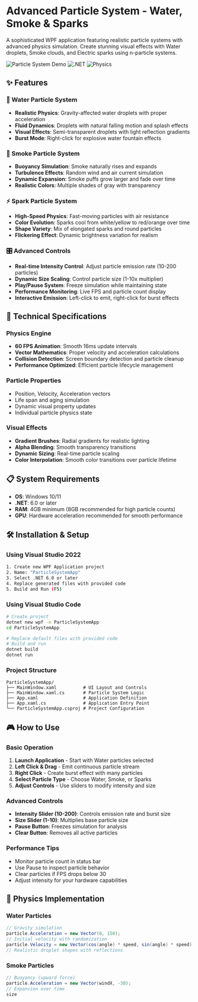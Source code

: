 # Advanced Particle System - Water, Smoke & Sparks

A sophisticated WPF application featuring realistic particle systems with advanced physics simulation. Create stunning visual effects with Water droplets, Smoke clouds, and Electric sparks using n-particle systems.

![Particle System Demo](https://img.shields.io/badge/WPF-Particle%20System-blue)
![.NET](https://img.shields.io/badge/.NET-6.0%2B-purple)
![Physics](https://img.shields.io/badge/Physics-Real%20Time-green)

## ✨ Features

### 🌊 Water Particle System
- **Realistic Physics**: Gravity-affected water droplets with proper acceleration
- **Fluid Dynamics**: Droplets with natural falling motion and splash effects
- **Visual Effects**: Semi-transparent droplets with light reflection gradients
- **Burst Mode**: Right-click for explosive water fountain effects

### 💨 Smoke Particle System
- **Buoyancy Simulation**: Smoke naturally rises and expands
- **Turbulence Effects**: Random wind and air current simulation
- **Dynamic Expansion**: Smoke puffs grow larger and fade over time
- **Realistic Colors**: Multiple shades of gray with transparency

### ⚡ Spark Particle System
- **High-Speed Physics**: Fast-moving particles with air resistance
- **Color Evolution**: Sparks cool from white/yellow to red/orange over time
- **Shape Variety**: Mix of elongated sparks and round particles
- **Flickering Effect**: Dynamic brightness variation for realism

### 🎛️ Advanced Controls
- **Real-time Intensity Control**: Adjust particle emission rate (10-200 particles)
- **Dynamic Size Scaling**: Control particle size (1-10x multiplier)
- **Play/Pause System**: Freeze simulation while maintaining state
- **Performance Monitoring**: Live FPS and particle count display
- **Interactive Emission**: Left-click to emit, right-click for burst effects

## 🚀 Technical Specifications

### Physics Engine
- **60 FPS Animation**: Smooth 16ms update intervals
- **Vector Mathematics**: Proper velocity and acceleration calculations  
- **Collision Detection**: Screen boundary detection and particle cleanup
- **Performance Optimized**: Efficient particle lifecycle management

### Particle Properties
- Position, Velocity, Acceleration vectors
- Life span and aging simulation
- Dynamic visual property updates
- Individual particle physics state

### Visual Effects
- **Gradient Brushes**: Radial gradients for realistic lighting
- **Alpha Blending**: Smooth transparency transitions
- **Dynamic Sizing**: Real-time particle scaling
- **Color Interpolation**: Smooth color transitions over particle lifetime

## 📋 System Requirements

- **OS**: Windows 10/11
- **.NET**: 6.0 or later
- **RAM**: 4GB minimum (8GB recommended for high particle counts)
- **GPU**: Hardware acceleration recommended for smooth performance

## 🛠️ Installation & Setup

### Using Visual Studio 2022

```bash
1. Create new WPF Application project
2. Name: "ParticleSystemApp"
3. Select .NET 6.0 or later
4. Replace generated files with provided code
5. Build and Run (F5)
```

### Using Visual Studio Code

```bash
# Create project
dotnet new wpf -n ParticleSystemApp
cd ParticleSystemApp

# Replace default files with provided code
# Build and run
dotnet build
dotnet run
```

### Project Structure
```
ParticleSystemApp/
├── MainWindow.xaml          # UI Layout and Controls
├── MainWindow.xaml.cs       # Particle System Logic
├── App.xaml                 # Application Definition
├── App.xaml.cs              # Application Entry Point
└── ParticleSystemApp.csproj # Project Configuration
```

## 🎮 How to Use

### Basic Operation
1. **Launch Application** - Start with Water particles selected
2. **Left Click & Drag** - Emit continuous particle stream
3. **Right Click** - Create burst effect with many particles
4. **Select Particle Type** - Choose Water, Smoke, or Sparks
5. **Adjust Controls** - Use sliders to modify intensity and size

### Advanced Controls
- **Intensity Slider (10-200)**: Controls emission rate and burst size
- **Size Slider (1-10)**: Multiplies base particle size
- **Pause Button**: Freezes simulation for analysis
- **Clear Button**: Removes all active particles

### Performance Tips
- Monitor particle count in status bar
- Use Pause to inspect particle behavior
- Clear particles if FPS drops below 30
- Adjust intensity for your hardware capabilities

## 🔬 Physics Implementation

### Water Particles
```csharp
// Gravity simulation
particle.Acceleration = new Vector(0, 150);
// Initial velocity with randomization  
particle.Velocity = new Vector(cos(angle) * speed, sin(angle) * speed);
// Realistic droplet shapes with reflections
```

### Smoke Particles
```csharp
// Buoyancy (upward force)
particle.Acceleration = new Vector(windX, -30);
// Expansion over time
size
